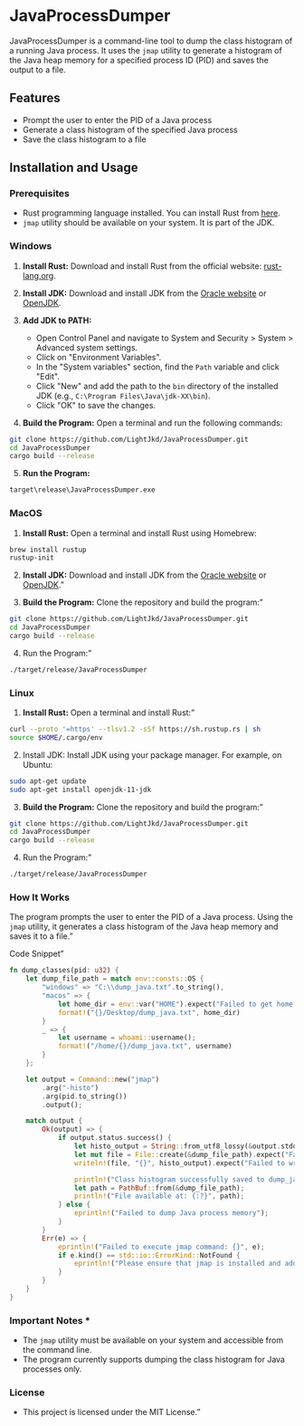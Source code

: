 # JavaProcessDumper

JavaProcessDumper is a command-line tool to dump the class histogram of a running Java process. It uses the `jmap` utility to generate a histogram of the Java heap memory for a specified process ID (PID) and saves the output to a file.

## Features
- Prompt the user to enter the PID of a Java process
- Generate a class histogram of the specified Java process
- Save the class histogram to a file

## Installation and Usage

### Prerequisites
- Rust programming language installed. You can install Rust from [here](https://www.rust-lang.org/tools/install).
- `jmap` utility should be available on your system. It is part of the JDK.

### Windows

1. **Install Rust:**
   Download and install Rust from the official website: [rust-lang.org](https://www.rust-lang.org/tools/install).

2. **Install JDK:**
   Download and install JDK from the [Oracle website](https://www.oracle.com/java/technologies/javase-downloads.html) or [OpenJDK](https://jdk.java.net/).

3. **Add JDK to PATH:**
   - Open Control Panel and navigate to System and Security > System > Advanced system settings.
   - Click on "Environment Variables".
   - In the "System variables" section, find the `Path` variable and click "Edit".
   - Click "New" and add the path to the `bin` directory of the installed JDK (e.g., `C:\Program Files\Java\jdk-XX\bin`).
   - Click "OK" to save the changes.

4. **Build the Program:**
Open a terminal and run the following commands:
```sh
git clone https://github.com/LightJkd/JavaProcessDumper.git
cd JavaProcessDumper
cargo build --release

```

5. **Run the Program:**
```sh
target\release\JavaProcessDumper.exe
```

### MacOS

1. **Install Rust:**
Open a terminal and install Rust using Homebrew:
```sh
brew install rustup
rustup-init
```
2. **Install JDK:** 
Download and install JDK from the [Oracle website](https://www.oracle.com/java/technologies/javase-downloads.html) or [OpenJDK](https://jdk.java.net/).”

3. **Build the Program:** 
Clone the repository and build the program:”
```sh
git clone https://github.com/LightJkd/JavaProcessDumper.git
cd JavaProcessDumper
cargo build --release
```

4. Run the Program:”
```sh
./target/release/JavaProcessDumper
```

### Linux

1. **Install Rust:** 
Open a terminal and install Rust:”
```sh
curl --proto '=https' --tlsv1.2 -sSf https://sh.rustup.rs | sh
source $HOME/.cargo/env
```

2. Install JDK:
Install JDK using your package manager. For example, on Ubuntu:
```sh
sudo apt-get update
sudo apt-get install openjdk-11-jdk
```
3. **Build the Program:** 
Clone the repository and build the program:”
```sh
git clone https://github.com/LightJkd/JavaProcessDumper.git
cd JavaProcessDumper
cargo build --release
```
4. Run the Program:”
```sh
./target/release/JavaProcessDumper
```

### How It Works 
The program prompts the user to enter the PID of a Java process. Using the `jmap` utility, it
generates a class histogram of the Java heap memory and saves it to a file.”

Code Snippet”
```rust
fn dump_classes(pid: u32) {
    let dump_file_path = match env::consts::OS {
        "windows" => "C:\\dump_java.txt".to_string(),
        "macos" => {
            let home_dir = env::var("HOME").expect("Failed to get home directory");
            format!("{}/Desktop/dump_java.txt", home_dir)
        }
        _ => {
            let username = whoami::username();
            format!("/home/{}/dump_java.txt", username)
        }
    };

    let output = Command::new("jmap")
        .arg("-histo")
        .arg(pid.to_string())
        .output();

    match output {
        Ok(output) => {
            if output.status.success() {
                let histo_output = String::from_utf8_lossy(&output.stdout);
                let mut file = File::create(&dump_file_path).expect("Failed to create file");
                writeln!(file, "{}", histo_output).expect("Failed to write to file");

                println!("Class histogram successfully saved to dump_java.txt");
                let path = PathBuf::from(&dump_file_path);
                println!("File available at: {:?}", path);
            } else {
                eprintln!("Failed to dump Java process memory");
            }
        }
        Err(e) => {
            eprintln!("Failed to execute jmap command: {}", e);
            if e.kind() == std::io::ErrorKind::NotFound {
                eprintln!("Please ensure that jmap is installed and added to your PATH");
            }
        }
    }
}

```

### Important Notes * 
* The `jmap` utility must be available on your system and accessible from the command line. 
* The program currently supports dumping the class histogram for Java processes only.


### License
* This project is licensed under the MIT License.”


